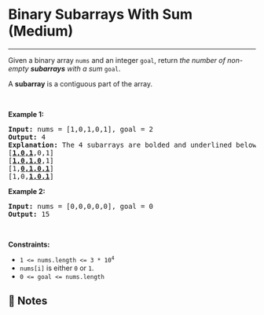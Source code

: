 # Binary Subarrays With Sum (Medium)

---

<p>Given a binary array <code>nums</code> and an integer <code>goal</code>, return <em>the number of non-empty <strong>subarrays</strong> with a sum</em> <code>goal</code>.</p>

<p>A <strong>subarray</strong> is a contiguous part of the array.</p>

<p>&nbsp;</p>
<p><strong class="example">Example 1:</strong></p>

<pre>
<strong>Input:</strong> nums = [1,0,1,0,1], goal = 2
<strong>Output:</strong> 4
<strong>Explanation:</strong> The 4 subarrays are bolded and underlined below:
[<u><strong>1,0,1</strong></u>,0,1]
[<u><strong>1,0,1,0</strong></u>,1]
[1,<u><strong>0,1,0,1</strong></u>]
[1,0,<u><strong>1,0,1</strong></u>]
</pre>

<p><strong class="example">Example 2:</strong></p>

<pre>
<strong>Input:</strong> nums = [0,0,0,0,0], goal = 0
<strong>Output:</strong> 15
</pre>

<p>&nbsp;</p>
<p><strong>Constraints:</strong></p>

<ul>
	<li><code>1 &lt;= nums.length &lt;= 3 * 10<sup>4</sup></code></li>
	<li><code>nums[i]</code> is either <code>0</code> or <code>1</code>.</li>
	<li><code>0 &lt;= goal &lt;= nums.length</code></li>
</ul>


 📝 Notes 
 ---

 
